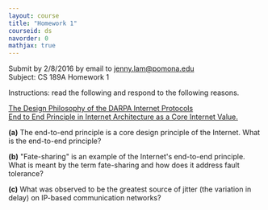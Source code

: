 ```yaml
---
layout: course
title: "Homework 1"
courseid: ds
navorder: 0
mathjax: true
---
```


Submit by 2/8/2016 by email to jenny.lam@pomona.edu  
Subject: CS 189A Homework 1


Instructions: read the following and respond to the following reasons.

[The Design Philosophy of the DARPA Internet Protocols](http://dl.acm.org/citation.cfm?id=52336)  
[End to End Principle in Internet Architecture as a Core Internet Value.](http://coreinternetvalues.org/?page_id=1415)

__(a)__ The end-to-end principle is a core design principle of the Internet. What is the end-to-end principle?

__(b)__ "Fate-sharing" is an example of the Internet's end-to-end principle. What is meant by the term fate-sharing and how does it address fault tolerance?

__(c)__ What was observed to be the greatest source of jitter (the variation in delay) on IP-based communication networks?
